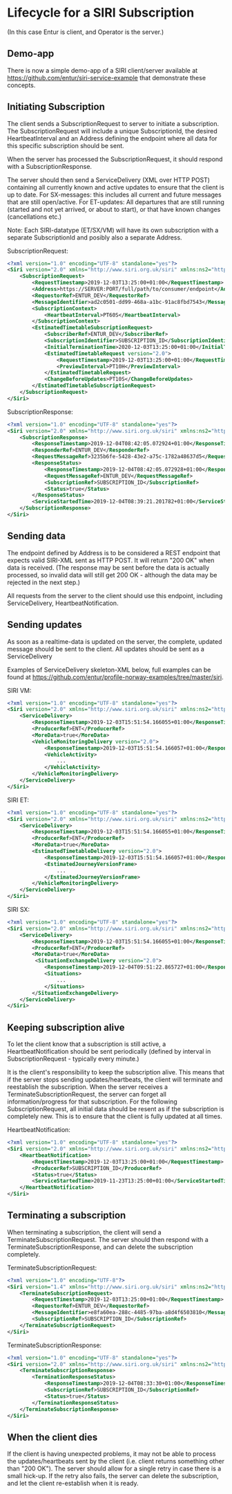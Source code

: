 # Lifecycle for a SIRI Subscription

(In this case Entur is client, and Operator is the server.)

## Demo-app
There is now a simple demo-app of a SIRI client/server available at https://github.com/entur/siri-service-example that demonstrate these concepts.

## Initiating Subscription
The client sends a SubscriptionRequest to server to initiate a subscription. The SubscriptionRequest will include a unique SubscriptionId, the desired HeartbeatInterval and an Address defining the endpoint where all data for this specific subscription should be sent. 

When the server has processed the SubscriptionRequest, it should respond with a SubscriptionResponse.

The server should then send a ServiceDelivery (XML over HTTP POST) containing all currently known and active updates to ensure that the client is up to date.
For SX-messages: this includes all current and future messages that are still open/active.
For ET-updates: All departures that are still running (started and not yet arrived, or about to start), or that have known changes (cancellations etc.)

Note: Each SIRI-datatype (ET/SX/VM) will have its own subscription with a separate SubscriptionId and posibly also a separate Address.

SubscriptionRequest:
```xml
<?xml version="1.0" encoding="UTF-8" standalone="yes"?>
<Siri version="2.0" xmlns="http://www.siri.org.uk/siri" xmlns:ns2="http://www.ifopt.org.uk/acsb" xmlns:ns3="http://www.ifopt.org.uk/ifopt" xmlns:ns4="http://datex2.eu/schema/2_0RC1/2_0">
    <SubscriptionRequest>
        <RequestTimestamp>2019-12-03T13:25:00+01:00</RequestTimestamp>
        <Address>https://SERVER:PORT/full/path/to/consumer/endpoint</Address>
        <RequestorRef>ENTUR_DEV</RequestorRef>
        <MessageIdentifier>ad2c0501-dd99-468a-a1bc-91ac8fbd7543</MessageIdentifier>
        <SubscriptionContext>
            <HeartbeatInterval>PT60S</HeartbeatInterval>
        </SubscriptionContext>
        <EstimatedTimetableSubscriptionRequest>
            <SubscriberRef>ENTUR_DEV</SubscriberRef>
            <SubscriptionIdentifier>SUBSCRIPTION_ID</SubscriptionIdentifier>
            <InitialTerminationTime>2020-12-03T13:25:00+01:00</InitialTerminationTime>
            <EstimatedTimetableRequest version="2.0">
                <RequestTimestamp>2019-12-03T13:25:00+01:00</RequestTimestamp>
                <PreviewInterval>PT10H</PreviewInterval>
            </EstimatedTimetableRequest>
            <ChangeBeforeUpdates>PT10S</ChangeBeforeUpdates>
        </EstimatedTimetableSubscriptionRequest>
    </SubscriptionRequest>
</Siri>

```

SubscriptionResponse:
```xml
<?xml version="1.0" encoding="UTF-8" standalone="yes"?>
<Siri version="2.0" xmlns="http://www.siri.org.uk/siri" xmlns:ns2="http://www.ifopt.org.uk/acsb" xmlns:ns3="http://www.ifopt.org.uk/ifopt" xmlns:ns4="http://datex2.eu/schema/2_0RC1/2_0">
	<SubscriptionResponse>
		<ResponseTimestamp>2019-12-04T08:42:05.072924+01:00</ResponseTimestamp>
		<ResponderRef>ENTUR_DEV</ResponderRef>
		<RequestMessageRef>3235b6fe-5428-43e2-a75c-1782a48637d5</RequestMessageRef>
		<ResponseStatus>
			<ResponseTimestamp>2019-12-04T08:42:05.072928+01:00</ResponseTimestamp>
			<RequestMessageRef>ENTUR_DEV</RequestMessageRef>
			<SubscriptionRef>SUBSCRIPTION_ID</SubscriptionRef>
			<Status>true</Status>
		</ResponseStatus>
		<ServiceStartedTime>2019-12-04T08:39:21.201782+01:00</ServiceStartedTime>
	</SubscriptionResponse>
</Siri>
```

## Sending data
The endpoint defined by Address is to be considered a REST endpoint that expects valid SIRI-XML sent as HTTP POST. It will return "200 OK" when data is received. (The response may be sent before the data is actually processed, so invalid data will still get 200 OK - although the data may be rejected in the next step.)

All requests from the server to the client should use this endpoint, including ServiceDelivery, HeartbeatNotification.

## Sending updates
As soon as a realtime-data is updated on the server, the complete, updated message should be sent to the client.
All updates should be sent as a ServiceDelivery

Examples of ServiceDelivery skeleton-XML below, full examples can be found at https://github.com/entur/profile-norway-examples/tree/master/siri.

SIRI VM:
```xml
<?xml version="1.0" encoding="UTF-8" standalone="yes"?>
<Siri version="2.0" xmlns="http://www.siri.org.uk/siri" xmlns:ns2="http://www.ifopt.org.uk/acsb" xmlns:ns4="http://datex2.eu/schema/2_0RC1/2_0" xmlns:ns3="http://www.ifopt.org.uk/ifopt">
    <ServiceDelivery>
        <ResponseTimestamp>2019-12-03T15:51:54.166055+01:00</ResponseTimestamp>
        <ProducerRef>ENT</ProducerRef>
        <MoreData>true</MoreData>
        <VehicleMonitoringDelivery version="2.0">
            <ResponseTimestamp>2019-12-03T15:51:54.166057+01:00</ResponseTimestamp>
            <VehicleActivity>
                ...
            </VehicleActivity>
        </VehicleMonitoringDelivery>
    </ServiceDelivery>
</Siri>
```

SIRI ET:
```xml
<?xml version="1.0" encoding="UTF-8" standalone="yes"?>
<Siri version="2.0" xmlns="http://www.siri.org.uk/siri" xmlns:ns2="http://www.ifopt.org.uk/acsb" xmlns:ns4="http://datex2.eu/schema/2_0RC1/2_0" xmlns:ns3="http://www.ifopt.org.uk/ifopt">
    <ServiceDelivery>
        <ResponseTimestamp>2019-12-03T15:51:54.166055+01:00</ResponseTimestamp>
        <ProducerRef>ENT</ProducerRef>
        <MoreData>true</MoreData>
        <EstimatedTimetableDelivery version="2.0">
            <ResponseTimestamp>2019-12-03T15:51:54.166057+01:00</ResponseTimestamp>
            <EstimatedJourneyVersionFrame>
                ...
            </EstimatedJourneyVersionFrame>
        </VehicleMonitoringDelivery>
    </ServiceDelivery>
</Siri>
```

SIRI SX:
```xml
<?xml version="1.0" encoding="UTF-8" standalone="yes"?>
<Siri version="2.0" xmlns="http://www.siri.org.uk/siri" xmlns:ns2="http://www.ifopt.org.uk/acsb" xmlns:ns4="http://datex2.eu/schema/2_0RC1/2_0" xmlns:ns3="http://www.ifopt.org.uk/ifopt">
    <ServiceDelivery>
        <ResponseTimestamp>2019-12-03T15:51:54.166055+01:00</ResponseTimestamp>
        <ProducerRef>ENT</ProducerRef>
        <MoreData>true</MoreData>
         <SituationExchangeDelivery version="2.0">
            <ResponseTimestamp>2019-12-04T09:51:22.865727+01:00</ResponseTimestamp>
            <Situations>
                ...
            </Situations>
        </SituationExchangeDelivery>
    </ServiceDelivery>
</Siri>
```

## Keeping subscription alive
To let the client know that a subscription is still active, a HeartbeatNotification should be sent periodically (defined by interval in SubscriptionRequest - typically every minute.)

It is the client's responsibility to keep the subscription alive. This means that if the server stops sending updates/heartbeats, the client will terminate and reestablish the subscription. When the server receives a TerminateSubscriptionRequest, the server can forget all information/progress for that subscription. For the following SubscriptionRequest, all initial data should be resent as if the subscription is completely new. This is to ensure that the client is fully updated at all times.

HeartbeatNotification:
```xml
<?xml version="1.0" encoding="UTF-8" standalone="yes"?>
<Siri version="2.0" xmlns="http://www.siri.org.uk/siri" xmlns:ns2="http://www.ifopt.org.uk/acsb" xmlns:ns3="http://www.ifopt.org.uk/ifopt" xmlns:ns4="http://datex2.eu/schema/2_0RC1/2_0">
    <HeartbeatNotification>
        <RequestTimestamp>2019-12-03T13:25:00+01:00</RequestTimestamp>
        <ProducerRef>SUBSCRIPTION_ID</ProducerRef>
        <Status>true</Status>
        <ServiceStartedTime>2019-11-23T13:25:00+01:00</ServiceStartedTime>
    </HeartbeatNotification>
</Siri>
```

## Terminating a subscription
When terminating a subscription, the client will send a TerminateSubscriptionRequest. The server should then respond with a TerminateSubscriptionResponse, and can delete the subscription completely.

TerminateSubscriptionRequest:
```xml
<?xml version="1.0" encoding="UTF-8"?>
<Siri version="1.4" xmlns="http://www.siri.org.uk/siri" xmlns:ns2="http://www.ifopt.org.uk/acsb" xmlns:ns3="http://www.ifopt.org.uk/ifopt" xmlns:ns4="http://datex2.eu/schema/2_0RC1/2_0">
    <TerminateSubscriptionRequest>
        <RequestTimestamp>2019-12-03T13:25:00+01:00</RequestTimestamp>
        <RequestorRef>ENTUR_DEV</RequestorRef>
        <MessageIdentifier>e8fa60ea-288c-4485-97ba-a8d4f6503810</MessageIdentifier>
        <SubscriptionRef>SUBSCRIPTION_ID</SubscriptionRef>
    </TerminateSubscriptionRequest>
</Siri>
```

TerminateSubscriptionResponse:
```xml
<?xml version="1.0" encoding="UTF-8" standalone="yes"?>
<Siri version="2.0" xmlns="http://www.siri.org.uk/siri" xmlns:ns2="http://www.ifopt.org.uk/acsb" xmlns:ns3="http://www.ifopt.org.uk/ifopt" xmlns:ns4="http://datex2.eu/schema/2_0RC1/2_0">
	<TerminateSubscriptionResponse>
		<TerminationResponseStatus>
			<ResponseTimestamp>2019-12-04T08:33:30+01:00</ResponseTimestamp>
			<SubscriptionRef>SUBSCRIPTION_ID</SubscriptionRef>
			<Status>true</Status>
		</TerminationResponseStatus>
	</TerminateSubscriptionResponse>
</Siri>
```

## When the client dies
If the client is having unexpected problems, it may not be able to process the updates/heartbeats sent by the client (i.e. client returns something other than "200 OK"). The server should allow for a single retry in case there is a small hick-up. If the retry also fails, the server can delete the subscription, and let the client re-establish when it is ready.
